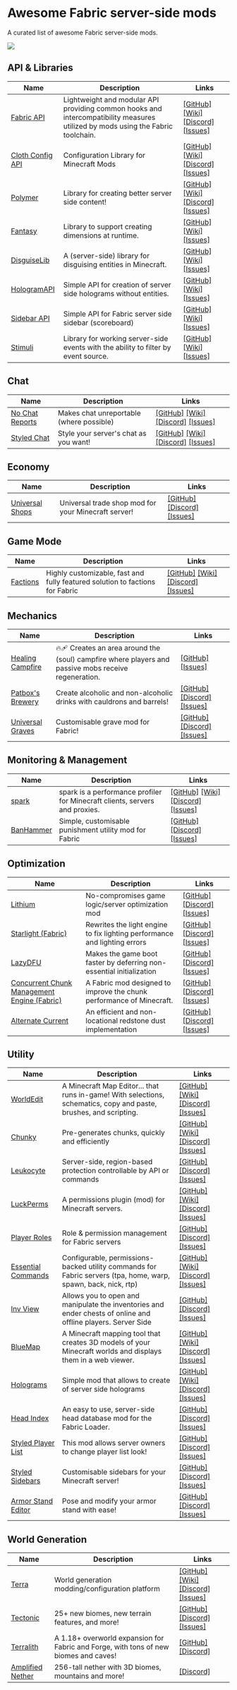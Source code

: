 # Awesome Fabric server-side mods

A curated list of awesome Fabric server-side mods.

![](https://img.shields.io/badge/Fabric-1.19.3-blue)


## API & Libraries
| Name  | Description | Links |
|-------|-------------|-------|
| [Fabric API](https://modrinth.com/mod/fabric-api) | Lightweight and modular API providing common hooks and intercompatibility measures utilized by mods using the Fabric toolchain. |  [\[GitHub\]](https://github.com/FabricMC/fabric)   [\[Wiki\]](https://fabricmc.net/wiki/)   [\[Discord\]](https://discord.gg/v6v4pMv)   [\[Issues\]](https://github.com/FabricMC/fabric/issues)  |
| [Cloth Config API](https://modrinth.com/mod/cloth-config) | Configuration Library for Minecraft Mods |  [\[GitHub\]](https://github.com/shedaniel/ClothConfig/)   [\[Wiki\]](https://shedaniel.gitbook.io/cloth-config/)   [\[Discord\]](https://discord.gg/Vs9AVkxjYY)   [\[Issues\]](https://github.com/shedaniel/ClothConfig/issues)  |
| [Polymer](https://modrinth.com/mod/polymer) | Library for creating better server side content! |  [\[GitHub\]](https://github.com/Patbox/polymer)   [\[Wiki\]](https://polymer.pb4.eu)   [\[Discord\]](https://pb4.eu/discord)   [\[Issues\]](https://github.com/Patbox/polymer/issues)  |
| [Fantasy](https://modrinth.com/mod/fantasy) | Library to support creating dimensions at runtime. |  [\[GitHub\]](https://github.com/NucleoidMC/fantasy)   [\[Wiki\]](https://github.com/NucleoidMC/fantasy)    [\[Issues\]](https://github.com/NucleoidMC/fantasy/issues)  |
| [DisguiseLib](https://modrinth.com/mod/DisguiseLib) | A (server-side) library for disguising entities in Minecraft. |  [\[GitHub\]](https://github.com/NucleoidMC/DisguiseLib)   [\[Wiki\]](https://github.com/NucleoidMC/DisguiseLib)    [\[Issues\]](https://github.com/NucleoidMC/DisguiseLib/issues)  |
| [HologramAPI](https://modrinth.com/mod/HologramAPI) | Simple API for creation of server side holograms without entities. |  [\[GitHub\]](https://github.com/Patbox/HologramAPI)   [\[Wiki\]](https://github.com/Patbox/HologramAPI)    [\[Issues\]](https://github.com/Patbox/HologramAPI/issues)  |
| [Sidebar API](https://modrinth.com/mod/SidebarAPI) | Simple API for Fabric server side sidebar (scoreboard) |  [\[GitHub\]](https://github.com/Patbox/SidebarAPI)   [\[Wiki\]](https://github.com/Patbox/SidebarAPI)    [\[Issues\]](https://github.com/Patbox/SidebarAPI/issues)  |
| [Stimuli](https://modrinth.com/mod/stimuli) | Library for working server-side events with the ability to filter by event source. |  [\[GitHub\]](https://github.com/NucleoidMC/stimuli)   [\[Wiki\]](https://github.com/NucleoidMC/stimuli)    [\[Issues\]](https://github.com/NucleoidMC/stimuli/issues)  |

## Chat
| Name  | Description | Links |
|-------|-------------|-------|
| [No Chat Reports](https://modrinth.com/mod/no-chat-reports) | Makes chat unreportable (where possible) |  [\[GitHub\]](https://github.com/Aizistral-Studios/No-Chat-Reports)   [\[Wiki\]](https://github.com/Aizistral-Studios/No-Chat-Reports/wiki)   [\[Discord\]](https://discord.gg/fuWK8ns)   [\[Issues\]](https://github.com/Aizistral-Studios/No-Chat-Reports/issues)  |
| [Styled Chat](https://modrinth.com/mod/styled-chat) | Style your server's chat as you want! |  [\[GitHub\]](https://github.com/Patbox/StyledChat)   [\[Wiki\]](https://github.com/Patbox/StyledChat)   [\[Discord\]](https://pb4.eu/discord)   [\[Issues\]](https://github.com/Patbox/StyledChat/issues)  |

## Economy
| Name  | Description | Links |
|-------|-------------|-------|
| [Universal Shops](https://modrinth.com/mod/universal-shops) | Universal trade shop mod for your Minecraft server! |  [\[GitHub\]](https://github.com/Patbox/UniversalShops)    [\[Discord\]](https://pb4.eu/discord)   [\[Issues\]](https://github.com/Patbox/UniversalShops/issues)  |

## Game Mode
| Name  | Description | Links |
|-------|-------------|-------|
| [Factions](https://modrinth.com/mod/factions) | Highly customizable, fast and fully featured solution to factions for Fabric |  [\[GitHub\]](https://github.com/ickerio/factions)   [\[Wiki\]](https://github.com/ickerio/factions/wiki)   [\[Discord\]](https://discord.gg/tHPFegeAY8)   [\[Issues\]](https://github.com/ickerio/factions/issues)  |

## Mechanics
| Name  | Description | Links |
|-------|-------------|-------|
| [Healing Campfire](https://modrinth.com/mod/healing-campfire) | 🔥🩹 Creates an area around the (soul) campfire where players and passive mobs receive regeneration. |  [\[GitHub\]](https://github.com/ricksouth/serilum-mc-mod-sources/tree/main/sources/Healing%20Campfire)     [\[Issues\]](https://github.com/ricksouth/serilum-mc-mods/labels/Mod:%20Healing%20Campfire)  |
| [Patbox's Brewery](https://modrinth.com/mod/brewery) | Create alcoholic and non-alcoholic drinks with cauldrons and barrels! |  [\[GitHub\]](https://github.com/Patbox/brewery)    [\[Discord\]](https://pb4.eu/discord)   [\[Issues\]](https://github.com/Patbox/brewery/issues)  |
| [Universal Graves](https://modrinth.com/mod/universal-graves) | Customisable grave mod for Fabric! |  [\[GitHub\]](https://github.com/Patbox/UniversalGraves)    [\[Discord\]](https://pb4.eu/discord)   [\[Issues\]](https://github.com/Patbox/UniversalGraves/issues)  |

## Monitoring & Management
| Name  | Description | Links |
|-------|-------------|-------|
| [spark](https://modrinth.com/mod/spark) | spark is a performance profiler for Minecraft clients, servers and proxies. |  [\[GitHub\]](https://github.com/lucko/spark)   [\[Wiki\]](https://spark.lucko.me/docs)   [\[Discord\]](https://discord.gg/PAGT2fu)   [\[Issues\]](https://github.com/lucko/spark/issues)  |
| [BanHammer](https://modrinth.com/mod/banhammer) | Simple, customisable punishment utility mod for Fabric |  [\[GitHub\]](https://github.com/Patbox/BanHammer)    [\[Discord\]](https://discord.com/invite/AbqPPppgrd)   [\[Issues\]](https://github.com/Patbox/BanHammer/issues)  |

## Optimization
| Name  | Description | Links |
|-------|-------------|-------|
| [Lithium](https://modrinth.com/mod/lithium) | No-compromises game logic/server optimization mod |  [\[GitHub\]](https://github.com/jellysquid3/lithium-fabric)    [\[Discord\]](https://jellysquid.me/discord)   [\[Issues\]](https://github.com/jellysquid3/lithium-fabric/issues)  |
| [Starlight (Fabric)](https://modrinth.com/mod/starlight) | Rewrites the light engine to fix lighting performance and lighting errors |  [\[GitHub\]](https://github.com/PaperMC/Starlight)    [\[Discord\]](https://discord.gg/tuinity)   [\[Issues\]](https://github.com/PaperMC/Starlight/issues)  |
| [LazyDFU](https://modrinth.com/mod/lazydfu) | Makes the game boot faster by deferring non-essential initialization |  [\[GitHub\]](https://github.com/astei/lazydfu)    [\[Discord\]](https://discord.gg/RUGArxEQ8J)   [\[Issues\]](https://github.com/astei/lazydfu/issues)  |
| [Concurrent Chunk Management Engine (Fabric)](https://modrinth.com/mod/c2me-fabric) | A Fabric mod designed to improve the chunk performance of Minecraft. |  [\[GitHub\]](https://github.com/RelativityMC/C2ME-fabric)    [\[Discord\]](https://discord.io/ishlandbukkit)   [\[Issues\]](https://github.com/RelativityMC/C2ME-fabric/issues)  |
| [Alternate Current](https://modrinth.com/mod/alternate-current) | An efficient and non-locational redstone dust implementation |  [\[GitHub\]](https://github.com/SpaceWalkerRS/alternate-current)    [\[Discord\]](https://discord.gg/EJC9zkX)   [\[Issues\]](https://github.com/SpaceWalkerRS/alternate-current/issues)  |

## Utility
| Name  | Description | Links |
|-------|-------------|-------|
| [WorldEdit](https://modrinth.com/mod/worldedit) | A Minecraft Map Editor... that runs in-game! With selections, schematics, copy and paste, brushes, and scripting. |  [\[GitHub\]](https://github.com/EngineHub/WorldEdit)   [\[Wiki\]](https://worldedit.enginehub.org/en/latest)   [\[Discord\]](https://discord.gg/enginehub)   [\[Issues\]](https://github.com/EngineHub/WorldEdit/issues)  |
| [Chunky](https://modrinth.com/mod/chunky) | Pre-generates chunks, quickly and efficiently |  [\[GitHub\]](https://github.com/pop4959/Chunky)   [\[Wiki\]](https://github.com/pop4959/Chunky/wiki)   [\[Discord\]](https://discord.gg/ZwVJukcNQG)   [\[Issues\]](https://github.com/pop4959/Chunky/issues)  |
| [Leukocyte](https://modrinth.com/mod/leukocyte) | Server-side, region-based protection controllable by API or commands |  [\[GitHub\]](https://github.com/NucleoidMC/leukocyte)    [\[Discord\]](https://nucleoid.xyz/discord)   [\[Issues\]](https://github.com/NucleoidMC/leukocyte/issues)  |
| [LuckPerms](https://modrinth.com/mod/luckperms) | A permissions plugin (mod) for Minecraft servers. |  [\[GitHub\]](https://github.com/lucko/LuckPerms)   [\[Wiki\]](https://luckperms.net/wiki)   [\[Discord\]](https://discord.gg/luckperms)   [\[Issues\]](https://github.com/lucko/LuckPerms/issues)  |
| [Player Roles](https://modrinth.com/mod/player-roles) | Role & permission management for Fabric servers |  [\[GitHub\]](https://github.com/NucleoidMC/player-roles/)    [\[Discord\]](https://nucleoid.xyz/discord)   [\[Issues\]](https://github.com/NucleoidMC/player-roles/issues)  |
| [Essential Commands](https://modrinth.com/mod/essential-commands) | Configurable, permissions-backed utility commands for Fabric servers (tpa, home, warp, spawn, back, nick, rtp) |  [\[GitHub\]](https://github.com/John-Paul-R/Essential-Commands)   [\[Wiki\]](https://github.com/John-Paul-R/Essential-Commands/wiki)   [\[Discord\]](https://discord.jpcode.dev)   [\[Issues\]](https://github.com/John-Paul-R/Essential-Commands/issues)  |
| [Inv View](https://modrinth.com/mod/invview) | Allows you to open and manipulate the inventories and ender chests of online and offline players. Server Side |  [\[GitHub\]](https://github.com/PotatoPresident/InvView)    [\[Discord\]](https://discord.gg/ByaVuebAPb)   [\[Issues\]](https://github.com/PotatoPresident/InvView/issues)  |
| [BlueMap](https://modrinth.com/mod/bluemap) | A Minecraft mapping tool that creates 3D models of your Minecraft worlds and displays them in a web viewer. |  [\[GitHub\]](https://github.com/BlueMap-Minecraft/BlueMap)   [\[Wiki\]](https://bluemap.bluecolored.de/wiki/)   [\[Discord\]](https://discord.gg/zmkyJa3)   [\[Issues\]](https://github.com/BlueMap-Minecraft/BlueMap/issues)  |
| [Holograms](https://modrinth.com/mod/holograms) | Simple mod that allows to create of server side holograms |  [\[GitHub\]](https://github.com/Patbox/Holograms)   [\[Wiki\]](https://github.com/Patbox/Holograms)   [\[Discord\]](https://pb4.eu/discord)   [\[Issues\]](https://github.com/Patbox/Holograms/issues)  |
| [Head Index](https://modrinth.com/mod/headindex) | An easy to use, server-side head database mod for the Fabric Loader. |  [\[GitHub\]](https://github.com/PotatoPresident/HeadIndex)    [\[Discord\]](https://discord.gg/ByaVuebAPb)   [\[Issues\]](https://github.com/PotatoPresident/HeadIndex/issues)  |
| [Styled Player List](https://modrinth.com/mod/styledplayerlist) | This mod allows server owners to change player list look! |  [\[GitHub\]](https://github.com/Patbox/StyledPlayerList)    [\[Discord\]](https://discord.com/invite/AbqPPppgrd)   [\[Issues\]](https://github.com/Patbox/StyledPlayerList/issues)  |
| [Styled Sidebars](https://modrinth.com/mod/styled-sidebars) | Customisable sidebars for your Minecraft server! |  [\[GitHub\]](https://github.com/Patbox/StyledSidebars)    [\[Discord\]](https://pb4.eu/discord)   [\[Issues\]](https://github.com/Patbox/StyledSidebars/issues)  |
| [Armor Stand Editor](https://modrinth.com/mod/armorstandeditor) | Pose and modify your armor stand with ease! |  [\[GitHub\]](https://github.com/Patbox/ArmorStandEditor)    [\[Discord\]](https://discord.com/invite/AbqPPppgrd)   [\[Issues\]](https://github.com/Patbox/ArmorStandEditor/issues)  |

## World Generation
| Name  | Description | Links |
|-------|-------------|-------|
| [Terra](https://modrinth.com/mod/terra) | World generation modding/configuration platform |  [\[GitHub\]](https://github.com/PolyhedralDev/Terra)   [\[Wiki\]](https://terra.polydev.org)   [\[Discord\]](https://discord.gg/PXUEbbF)   [\[Issues\]](https://github.com/PolyhedralDev/Terra/issues)  |
| [Tectonic](https://modrinth.com/mod/tectonic) | 25+ new biomes, new terrain features, and more! |  [\[GitHub\]](https://github.com/ApolloDatapacks/tectonic)    [\[Discord\]](https://discord.gg/vFz67Pvceu)   [\[Issues\]](https://github.com/ApolloDatapacks/tectonic/issues)  |
| [Terralith](https://modrinth.com/mod/terralith) | A 1.18+ overworld expansion for Fabric and Forge, with tons of new biomes and caves!  |  [\[GitHub\]](https://github.com/Stardust-Labs-MC/Terralith)    [\[Discord\]](https://discord.gg/stardustlabs)   |
| [Amplified Nether](https://modrinth.com/mod/amplified-nether) | 256-tall nether with 3D biomes, mountains and more! |    [\[Discord\]](https://discord.gg/stardustlabs)   |

